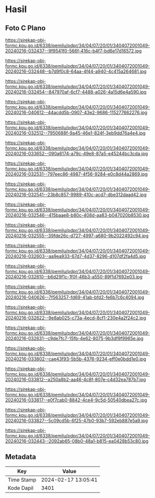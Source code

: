 # Hasil

## Foto C Plano

https://sirekap-obj-formc.kpu.go.id/6338/pemilu/pdpr/34/04/07/20/01/3404072001049-20240216-032437--9f9541f0-566f-416c-b4f7-bd6e17d16572.jpg

https://sirekap-obj-formc.kpu.go.id/6338/pemilu/pdpr/34/04/07/20/01/3404072001049-20240216-032448--b7d9f0c8-64aa-4f44-a940-4c415a264681.jpg

https://sirekap-obj-formc.kpu.go.id/6338/pemilu/pdpr/34/04/07/20/01/3404072001049-20240216-032454--847970af-6cf7-4488-a026-4a15d6e4a590.jpg

https://sirekap-obj-formc.kpu.go.id/6338/pemilu/pdpr/34/04/07/20/01/3404072001049-20240216-040612--44acdd5b-0907-43e2-9686-115277662276.jpg

https://sirekap-obj-formc.kpu.go.id/6338/pemilu/pdpr/34/04/07/20/01/3404072001049-20240216-032512--7950688f-9a45-46e1-824f-3eb9dd76a4e4.jpg

https://sirekap-obj-formc.kpu.go.id/6338/pemilu/pdpr/34/04/07/20/01/3404072001049-20240216-033652--090a6174-a79c-49e8-87a5-e45244bc3cda.jpg

https://sirekap-obj-formc.kpu.go.id/6338/pemilu/pdpr/34/04/07/20/01/3404072001049-20240216-032531--797eec86-4987-4f56-9284-e0c8d44a2869.jpg

https://sirekap-obj-formc.kpu.go.id/6338/pemilu/pdpr/34/04/07/20/01/3404072001049-20240216-032541--23b8c857-9989-410c-acd7-dbe312daad42.jpg

https://sirekap-obj-formc.kpu.go.id/6338/pemilu/pdpr/34/04/07/20/01/3404072001049-20240216-032546--415baae8-b80c-408d-aa83-b047020b8530.jpg

https://sirekap-obj-formc.kpu.go.id/6338/pemilu/pdpr/34/04/07/20/01/3404072001049-20240216-032555--39fde26c-d727-4997-a680-9b2022492c94.jpg

https://sirekap-obj-formc.kpu.go.id/6338/pemilu/pdpr/34/04/07/20/01/3404072001049-20240216-032603--aa9ea933-67d7-4d37-8296-d107df2fa4d5.jpg

https://sirekap-obj-formc.kpu.go.id/6338/pemilu/pdpr/34/04/07/20/01/3404072001049-20240216-032610--b6d29f1c-1f0f-46b3-a550-89f1d7692e03.jpg

https://sirekap-obj-formc.kpu.go.id/6338/pemilu/pdpr/34/04/07/20/01/3404072001049-20240216-040626--7f563257-fd69-41ab-bfd2-fe6b7c6c4094.jpg

https://sirekap-obj-formc.kpu.go.id/6338/pemilu/pdpr/34/04/07/20/01/3404072001049-20240216-032622--9e8ab025-c73a-4ecd-8cf1-230e4a2f24c2.jpg

https://sirekap-obj-formc.kpu.go.id/6338/pemilu/pdpr/34/04/07/20/01/3404072001049-20240216-032631--c9de7fc7-15fb-4e62-8075-9b3df9f9965e.jpg

https://sirekap-obj-formc.kpu.go.id/6338/pemilu/pdpr/34/04/07/20/01/3404072001049-20240216-033802--cae43f93-5b5b-4376-9234-eff0e0bdd1e0.jpg

https://sirekap-obj-formc.kpu.go.id/6338/pemilu/pdpr/34/04/07/20/01/3404072001049-20240216-033812--a250a8b2-aa46-4c8f-807e-c4d32ea787b7.jpg

https://sirekap-obj-formc.kpu.go.id/6338/pemilu/pdpr/34/04/07/20/01/3404072001049-20240216-033817--e0f7cab0-8842-4ce4-9c5d-50540dbea27c.jpg

https://sirekap-obj-formc.kpu.go.id/6338/pemilu/pdpr/34/04/07/20/01/3404072001049-20240216-033827--5c09cd5b-6f25-47b0-93b7-592eb887e5a9.jpg

https://sirekap-obj-formc.kpu.go.id/6338/pemilu/pdpr/34/04/07/20/01/3404072001049-20240216-032443--2092ab65-08b0-48a1-b815-ea0428b53c80.jpg


## Metadata

| Key        | Value               |
| ---------- | ------------------- |
| Time Stamp | 2024-02-17 13:05:41 |
| Kode Dapil | 3401                |



